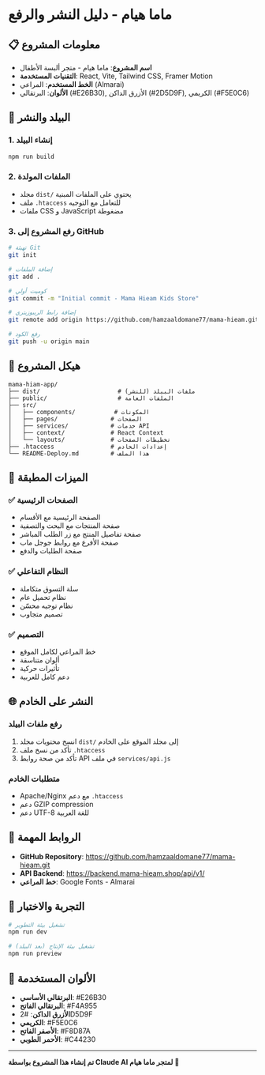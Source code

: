 # ماما هيام - دليل النشر والرفع

## 📋 معلومات المشروع

- **اسم المشروع**: ماما هيام - متجر ألبسة الأطفال
- **التقنيات المستخدمة**: React, Vite, Tailwind CSS, Framer Motion
- **الخط المستخدم**: المراعي (Almarai)
- **الألوان**: البرتقالي (#E26B30), الأزرق الداكن (#2D5D9F), الكريمي (#F5E0C6)

## 🚀 البيلد والنشر

### 1. إنشاء البيلد
```bash
npm run build
```

### 2. الملفات المولدة
- مجلد `dist/` يحتوي على الملفات المبنية
- ملف `.htaccess` للتعامل مع التوجيه
- ملفات CSS و JavaScript مضغوطة

### 3. رفع المشروع إلى GitHub

```bash
# تهيئة Git
git init

# إضافة الملفات
git add .

# كوميت أولي
git commit -m "Initial commit - Mama Hieam Kids Store"

# إضافة رابط الريبوزيتري
git remote add origin https://github.com/hamzaaldomane77/mama-hieam.git

# رفع الكود
git push -u origin main
```

## 📁 هيكل المشروع

```
mama-hiam-app/
├── dist/                      # ملفات البيلد (للنشر)
├── public/                    # الملفات العامة
├── src/
│   ├── components/           # المكونات
│   ├── pages/               # الصفحات
│   ├── services/            # خدمات API
│   ├── context/             # React Context
│   └── layouts/             # تخطيطات الصفحات
├── .htaccess                # إعدادات الخادم
└── README-Deploy.md         # هذا الملف
```

## 🔧 الميزات المطبقة

### ✅ الصفحات الرئيسية
- الصفحة الرئيسية مع الأقسام
- صفحة المنتجات مع البحث والتصفية
- صفحة تفاصيل المنتج مع زر الطلب المباشر
- صفحة الأفرع مع روابط جوجل ماب
- صفحة الطلبات والدفع

### ✅ النظام التفاعلي
- سلة التسوق متكاملة
- نظام تحميل عام
- نظام توجيه محسّن
- تصميم متجاوب

### ✅ التصميم
- خط المراعي لكامل الموقع
- ألوان متناسقة
- تأثيرات حركية
- دعم كامل للعربية

## 🌐 النشر على الخادم

### رفع ملفات البيلد
1. انسخ محتويات مجلد `dist/` إلى مجلد الموقع على الخادم
2. تأكد من نسخ ملف `.htaccess`
3. تأكد من صحة روابط API في ملف `services/api.js`

### متطلبات الخادم
- Apache/Nginx مع دعم `.htaccess`
- دعم GZIP compression
- دعم UTF-8 للغة العربية

## 🔗 الروابط المهمة

- **GitHub Repository**: https://github.com/hamzaaldomane77/mama-hieam.git
- **API Backend**: https://backend.mama-hieam.shop/api/v1/
- **خط المراعي**: Google Fonts - Almarai

## 📱 التجربة والاختبار

```bash
# تشغيل بيئة التطوير
npm run dev

# تشغيل بيئة الإنتاج (بعد البيلد)
npm run preview
```

## 🎨 الألوان المستخدمة

- **البرتقالي الأساسي**: #E26B30
- **البرتقالي الفاتح**: #F4A955
- **الأزرق الداكن**: #2D5D9F
- **الكريمي**: #F5E0C6
- **الأصفر الفاتح**: #F8D87A
- **الأحمر الطوبي**: #C44230

---

**تم إنشاء هذا المشروع بواسطة Claude AI لمتجر ماما هيام 🧸** 
